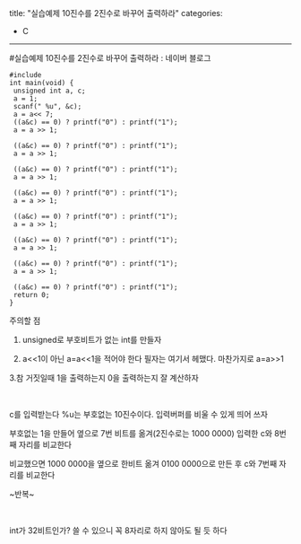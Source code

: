 title: "실습예제 10진수를 2진수로 바꾸어 출력하라"
categories:
 - C
---
#실습예제 10진수를 2진수로 바꾸어 출력하라 : 네이버 블로그









```
#include
int main(void) {
 unsigned int a, c;
 a = 1;
 scanf(" %u", &c);
 a = a<< 7;
 ((a&c) == 0) ? printf("0") : printf("1");
 a = a >> 1;
 
 ((a&c) == 0) ? printf("0") : printf("1");
 a = a >> 1;
 
 ((a&c) == 0) ? printf("0") : printf("1");
 a = a >> 1;
 
 ((a&c) == 0) ? printf("0") : printf("1");
 a = a >> 1;
 
 ((a&c) == 0) ? printf("0") : printf("1");
 a = a >> 1;
 
 ((a&c) == 0) ? printf("0") : printf("1");
 a = a >> 1;
 
 ((a&c) == 0) ? printf("0") : printf("1");
 a = a >> 1;
 
 ((a&c) == 0) ? printf("0") : printf("1");
 return 0;
}
```





 


주의할 점

1. unsigned로 부호비트가 없는 int를 만들자

2. a<<1이 아닌 a=a<<1을 적어야 한다 필자는 여기서 헤맸다. 마찬가지로 a=a>>1

3.참 거짓일때 1을 출력하는지 0을 출력하는지 잘 계산하자

​

c를 입력받는다 %u는 부호없는 10진수이다. 입력버퍼를 비울 수 있게 띄어 쓰자

부호없는 1을 만들어 옆으로 7번 비트를 옮겨(2진수로는 1000 0000) 입력한 c와 8번째 자리를 비교한다

비교했으면 1000 0000을 옆으로 한비트 옮겨 0100 0000으로 만든 후 c와 7번째 자리를 비교한다

~반복~

​

int가 32비트인가? 쓸 수 있으니 꼭 8자리로 하지 않아도 될 듯 하다